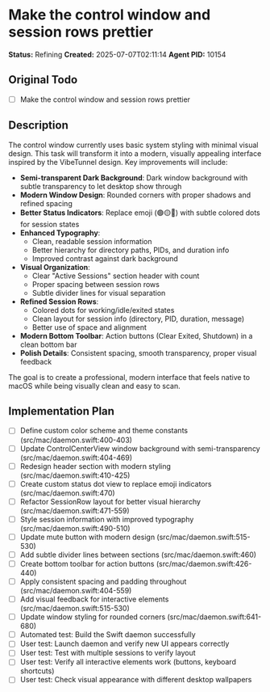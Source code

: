 # Make the control window and session rows prettier

**Status:** Refining
**Created:** 2025-07-07T02:11:14
**Agent PID:** 10154

## Original Todo
- [ ] Make the control window and session rows prettier

## Description
The control window currently uses basic system styling with minimal visual design. This task will transform it into a modern, visually appealing interface inspired by the VibeTunnel design. Key improvements will include:

- **Semi-transparent Dark Background**: Dark window background with subtle transparency to let desktop show through
- **Modern Window Design**: Rounded corners with proper shadows and refined spacing
- **Better Status Indicators**: Replace emoji (🟢🟡🔴) with subtle colored dots for session states
- **Enhanced Typography**: 
  - Clean, readable session information
  - Better hierarchy for directory paths, PIDs, and duration info
  - Improved contrast against dark background
- **Visual Organization**: 
  - Clear "Active Sessions" section header with count
  - Proper spacing between session rows
  - Subtle divider lines for visual separation
- **Refined Session Rows**:
  - Colored dots for working/idle/exited states
  - Clean layout for session info (directory, PID, duration, message)
  - Better use of space and alignment
- **Modern Bottom Toolbar**: Action buttons (Clear Exited, Shutdown) in a clean bottom bar
- **Polish Details**: Consistent spacing, smooth transparency, proper visual feedback

The goal is to create a professional, modern interface that feels native to macOS while being visually clean and easy to scan.

## Implementation Plan
- [ ] Define custom color scheme and theme constants (src/mac/daemon.swift:400-403)
- [ ] Update ControlCenterView window background with semi-transparency (src/mac/daemon.swift:404-469)
- [ ] Redesign header section with modern styling (src/mac/daemon.swift:410-425)
- [ ] Create custom status dot view to replace emoji indicators (src/mac/daemon.swift:470)
- [ ] Refactor SessionRow layout for better visual hierarchy (src/mac/daemon.swift:471-559)
- [ ] Style session information with improved typography (src/mac/daemon.swift:490-510)
- [ ] Update mute button with modern design (src/mac/daemon.swift:515-530)
- [ ] Add subtle divider lines between sections (src/mac/daemon.swift:460)
- [ ] Create bottom toolbar for action buttons (src/mac/daemon.swift:426-440)
- [ ] Apply consistent spacing and padding throughout (src/mac/daemon.swift:404-559)
- [ ] Add visual feedback for interactive elements (src/mac/daemon.swift:515-530)
- [ ] Update window styling for rounded corners (src/mac/daemon.swift:641-680)
- [ ] Automated test: Build the Swift daemon successfully
- [ ] User test: Launch daemon and verify new UI appears correctly
- [ ] User test: Test with multiple sessions to verify layout
- [ ] User test: Verify all interactive elements work (buttons, keyboard shortcuts)
- [ ] User test: Check visual appearance with different desktop wallpapers